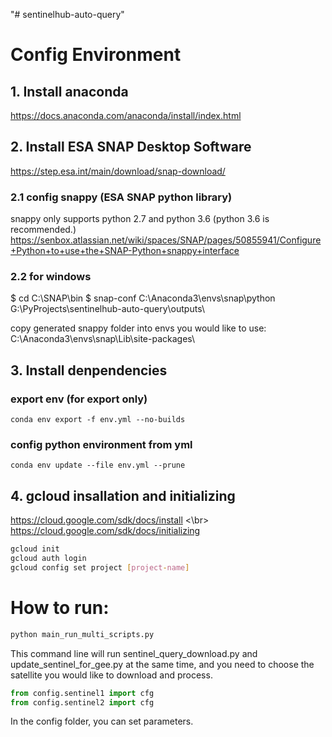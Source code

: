 "# sentinelhub-auto-query" 

# Config Environment
## 1. Install anaconda
https://docs.anaconda.com/anaconda/install/index.html
## 2. Install ESA SNAP Desktop Software 
https://step.esa.int/main/download/snap-download/

### 2.1 config snappy (ESA SNAP python library)
snappy only supports python 2.7 and python 3.6 (python 3.6 is recommended.)
https://senbox.atlassian.net/wiki/spaces/SNAP/pages/50855941/Configure+Python+to+use+the+SNAP-Python+snappy+interface

### 2.2 for windows
$ cd C:\SNAP\bin
$ snap-conf C:\Anaconda3\envs\snap\python G:\PyProjects\sentinelhub-auto-query\outputs\

copy generated snappy folder into envs you would like to use:
C:\Anaconda3\envs\snap\Lib\site-packages\

## 3. Install denpendencies
### export env (for export only)
```
conda env export -f env.yml --no-builds
```

### config python environment from yml
```
conda env update --file env.yml --prune
```

## 4. gcloud insallation and initializing
https://cloud.google.com/sdk/docs/install <\br>
https://cloud.google.com/sdk/docs/initializing

``` bash
gcloud init
gcloud auth login
gcloud config set project [project-name]
```


# How to run:
``` bash 
python main_run_multi_scripts.py 
```

This command line will run sentinel_query_download.py and update_sentinel_for_gee.py at the same time, and you need to choose the satellite you would like to download and process.
``` python
from config.sentinel1 import cfg
from config.sentinel2 import cfg
```
In the config folder, you can set parameters.


